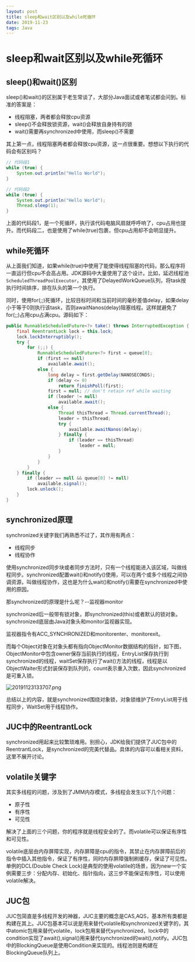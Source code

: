 ```yaml
---
layout: post
title: sleep和wait区别以及while死循环
date: 2019-11-23
tags: Java
---
```

# sleep和wait区别以及while死循环

## sleep()和wait()区别

sleep()和wait()的区别属于老生常谈了，大部分Java面试或者笔试都会问到。标准的答案是：
+ 线程阻塞，两者都会释放cpu资源
+ sleep()不会释放锁资源，wait()会释放自身持有的锁
+ wait()需要再synchronized中使用，而sleep()不需要

其上第一点，线程阻塞两者都会释放cpu资源，这一点很重要。想想以下执行的代码会有区别吗？
```java
// 代码段1
while (true) {
    System.out.println("Hello World");
}

// 代码段2
while (true) {
    System.out.println("Hello World");
    Thread.sleep(1);
}
```
上面的代码段1，是一个死循环，执行该代码电脑风扇就呼呼响了，cpu占用也提升。而代码段二，也是使用了while(true)包裹，但cpu占用却不会明显提升。

## while死循环

从上面我们知道，如果while(true)中使用了能使得线程阻塞的代码，那么程序将一直运行但cpu不会高占用。JDK源码中大量使用了这个设计。比如，延迟线程池```ScheduledThreadPoolExecutor```，其使用了DelayedWorkQueue队列，将task按执行时间排序，排在队头的第一个执行。

同时，使用for(;;)死循环，比较目标时间和当前时间的毫秒差值delay，如果delay小于等于0则执行该task，否则awaitNanos(delay)阻塞线程。这样就避免了for(;;)占用cpu占满cpu。源码如下：
```java
public RunnableScheduledFuture<?> take() throws InterruptedException {
    final ReentrantLock lock = this.lock;
    lock.lockInterruptibly();
    try {
        for (;;) {
            RunnableScheduledFuture<?> first = queue[0];
            if (first == null)
                available.await();
            else {
                long delay = first.getDelay(NANOSECONDS);
                if (delay <= 0)
                    return finishPoll(first);
                first = null; // don't retain ref while waiting
                if (leader != null)
                    available.await();
                else {
                    Thread thisThread = Thread.currentThread();
                    leader = thisThread;
                    try {
                        available.awaitNanos(delay);
                    } finally {
                        if (leader == thisThread)
                            leader = null;
                    }
                }
            }
        }
    } finally {
        if (leader == null && queue[0] != null)
            available.signal();
        lock.unlock();
    }
}
```

## synchronized原理

synchronized关键字我们再熟悉不过了，其作用有两点：
+ 线程同步
+ 线程协作

使用synchronized同步块或者同步方法时，只有一个线程能进入该区域，叫做线程同步。synchronized配置wait()和notify()使用，可以在两个或多个线程之间协调资源，叫做线程协作，这也是为什么wait()和notify()需要在synchronized中使用的原因。

那synchronized的原理是什么呢？--监视器monitor

synchronized后一般带有锁对象，即synchronized(this)或者默认的锁对象。synchronized底层由Java对象头和monitor监视器实现。

监视器指令有ACC_SYNCHRONIZED和monitorenter、monitorexit。

而每个Object对象在对象头都有指向ObjectMonitor数据结构的指针，如下图，ObjectMonitor中包含owner保存当前执行的线程，EntryList保存执行到synchronized的线程，waitSet保存执行了wait()方法的线程，线程是以ObjectWaiter形式封装保存到队列的，count表示重入次数，因此synchronized是可重入锁。

![20191123133707.png](https://i.loli.net/2019/11/23/XqwudQrcFKtVAOs.png)

总结以上的内容，就是synchronized围绕对象锁，对象锁维护了EntryList用于线程同步，WaitSet用于线程协作。

## JUC中的ReentrantLock

synchronized用起来比较繁琐难用。别担心，JDK给我们提供了JUC包中的ReentrantLock，是synchronized的完美代替品。具体的内容可以看相关资料，这里不展开讨论。

## volatile关键字

其实多线程的问题，涉及到了JMM内存模式，多线程会发生以下几个问题：
+ 原子性
+ 有序性
+ 可见性

解决了上面的三个问题，你的程序就是线程安全的了。而volatile可以保证有序性和可见性。

volatile底层由内存屏障实现，内存屏障是cpu的指令，其禁止在内存屏障前后的指令中插入其他指令，保证了有序性，同时内存屏障强制刷缓存，保证了可见性。单例的DCL(Double Check Lock)是典型的使用volatile的场景，因为new一个实例需要三步：分配内存、初始化、指针指向，这三步不能保证有序性，可以使用volatile解决。


## JUC包

JUC包简直是多线程开发的神器，JUC主要的概念是CAS,AQS，基本所有类都是构建在其上。JUC包基本可以说是用来替代volatile和synchronized关键字的，其中atomic包用来替代volatile，lock包用来替代synchronized，lock中的condition实现了await(),signal()用来替代synchronized的wait(),notify。JUC包中的BlockingQueue是使用Condition来实现的。线程池则是构建在BlockingQueue队列上。